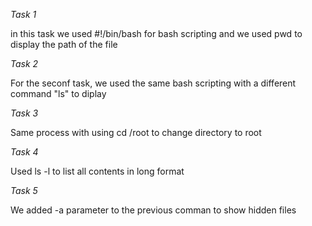*Task 1*

in this task we used #!/bin/bash for bash scripting and we used pwd to display the path of the file

*Task 2*

For the seconf task, we used the same bash scripting with a different command "ls" to diplay

*Task 3*

Same process with using cd /root to change directory to root

*Task 4*

Used ls -l to list all contents in long format

*Task 5*

We added -a parameter to the previous comman to show hidden files  
